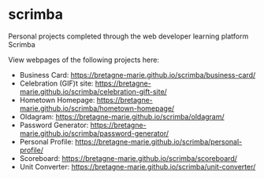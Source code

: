# scrimba
Personal projects completed through the web developer learning platform Scrimba

View webpages of the following projects here:

- Business Card: https://bretagne-marie.github.io/scrimba/business-card/
- Celebration (GIF)t site: https://bretagne-marie.github.io/scrimba/celebration-gift-site/
- Hometown Homepage: https://bretagne-marie.github.io/scrimba/hometown-homepage/
- Oldagram: https://bretagne-marie.github.io/scrimba/oldagram/
- Password Generator: https://bretagne-marie.github.io/scrimba/password-generator/
- Personal Profile: https://bretagne-marie.github.io/scrimba/personal-profile/
- Scoreboard: https://bretagne-marie.github.io/scrimba/scoreboard/
- Unit Converter: https://bretagne-marie.github.io/scrimba/unit-converter/

